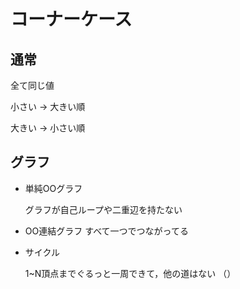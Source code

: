 # コーナーケース

## 通常
全て同じ値

小さい → 大きい順

大きい → 小さい順

## グラフ 

* 単純OOグラフ
    
    グラフが自己ループや二重辺を持たない

* OO連結グラフ
    すべて一つでつながってる

* サイクル

    1~N頂点までぐるっと一周できて，他の道はない
    （）
